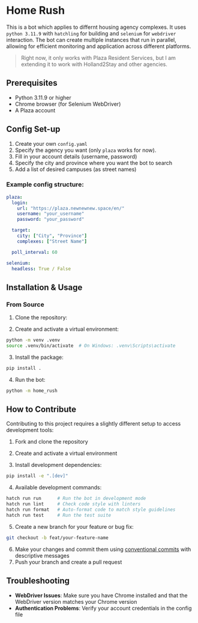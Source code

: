 # Home Rush

This is a bot which applies to differnt housing agency complexes. It uses `python 3.11.9` with `hatchling` for building and `selenium` for `webdriver` interaction. The bot can create multiple instances that run in parallel, allowing for efficient monitoring and application across different platforms.

> Right now, it only works with Plaza Resident Services, but I am extending it to work with Holland2Stay and other agencies.

## Prerequisites

- Python 3.11.9 or higher
- Chrome browser (for Selenium WebDriver)
- A Plaza account

## Config Set-up

1. Create your own `config.yaml`
2. Specify the agency you want (only `plaza` works for now).
3. Fill in your account details (username, password)
4. Specify the city and province where you want the bot to search
5. Add a list of desired campuses (as street names)

### Example config structure:

```yaml
plaza:
  login:
    url: "https://plaza.newnewnew.space/en/"
    username: "your_username"
    password: "your_password"

  target:
    city: ["City", "Province"]
    complexes: ["Street Name"]

  poll_interval: 60

selenium:
  headless: True / False
```

## Installation & Usage

### From Source

1. Clone the repository:

2. Create and activate a virtual environment:

  ```bash
  python -m venv .venv
  source .venv/bin/activate  # On Windows: .venv\Scripts\activate
  ```

3. Install the package:

  ```bash
  pip install .
  ```

4. Run the bot:

  ```bash
  python -m home_rush
  ```

## How to Contribute

Contributing to this project requires a slightly different setup to access development tools:

1. Fork and clone the repository

2. Create and activate a virtual environment

3. Install development dependencies:

  ```bash
  pip install -e ".[dev]"
  ```

4. Available development commands:

  ```bash
  hatch run run      # Run the bot in development mode
  hatch run lint     # Check code style with linters
  hatch run format   # Auto-format code to match style guidelines
  hatch run test     # Run the test suite
  ```

5. Create a new branch for your feature or bug fix:

  ```bash
  git checkout -b feat/your-feature-name
  ```

6. Make your changes and commit them using [conventional commits](https://www.conventionalcommits.org/en/v1.0.0/) with descriptive messages
7. Push your branch and create a pull request

## Troubleshooting

- **WebDriver Issues**: Make sure you have Chrome installed and that the WebDriver version matches your Chrome version
- **Authentication Problems**: Verify your account credentials in the config file
